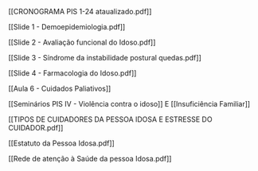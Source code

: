 
[[CRONOGRAMA  PIS  1-24  ataualizado.pdf]]

[[Slide 1 - Demoepidemiologia.pdf]]

[[Slide 2 - Avaliação funcional do Idoso.pdf]]

[[Slide 3 - Síndrome da instabilidade postural quedas.pdf]]

[[Slide 4 - Farmacologia do Idoso.pdf]]

[[Aula 6 - Cuidados Paliativos]]

[[Seminários PIS IV - Violência contra o idoso]] E [[Insuficiência Familiar]]

[[TIPOS DE CUIDADORES DA PESSOA IDOSA E ESTRESSE DO CUIDADOR.pdf]]

[[Estatuto da Pessoa Idosa.pdf]]

[[Rede de atenção à Saúde da pessoa Idosa.pdf]]

